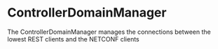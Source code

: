 # ControllerDomainManager
The ControllerDomainManager manages the connections between the lowest REST clients and the NETCONF clients
